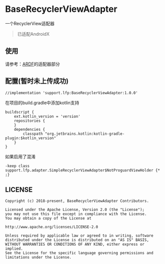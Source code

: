 # BaseRecyclerViewAdapter
一个RecyclerView适配器
>已适配AndroidX

## 使用
请参考：[ARDF](https://github.com/ftmtshuashua/ARDF)的适配器部分



## 配置(暂时未上传成功)
```
//implementation 'support.lfp:BaseRecyclerViewAdapter:1.0.0'
```


在项目的build.gradle中添加kotlin支持
```
buildscript {
    ext.kotlin_version = 'version'
    repositories {
    }
    dependencies {
        classpath "org.jetbrains.kotlin:kotlin-gradle-plugin:$kotlin_version"
    }
}
```


如果启用了混淆
```
-keep class support.lfp.adapter.SimpleRecyclerViewAdapter$NotProguardViewHolder {* ;}
```

## LICENSE

```
Copyright (c) 2018-present, BaseRecyclerViewAdapter Contributors.

Licensed under the Apache License, Version 2.0 (the "License");
you may not use this file except in compliance with the License.
You may obtain a copy of the License at

http://www.apache.org/licenses/LICENSE-2.0

Unless required by applicable law or agreed to in writing, software
distributed under the License is distributed on an "AS IS" BASIS,
WITHOUT WARRANTIES OR CONDITIONS OF ANY KIND, either express or implied.
See the License for the specific language governing permissions and
limitations under the License.
```
